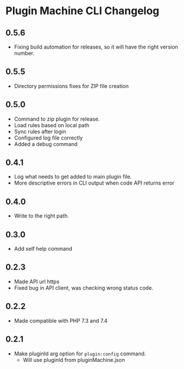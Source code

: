# Plugin Machine CLI Changelog

## 0.5.6
- Fixing build automation for releases, so it will have the right version number.
## 0.5.5
- Directory permissions fixes for ZIP file creation
## 0.5.0

- Command to zip plugin for release.
- Load rules based on local path
- Sync rules after login
- Configured log file correctly
- Added a debug command
## 0.4.1

- Log what needs to get added to main plugin file.
- More descriptive errors in CLI output when code API returns error
## 0.4.0
- Write to the right path.
## 0.3.0
- Add self help command
## 0.2.3
- Made API url https
- Fixed bug in API client, was checking wrong status code.
## 0.2.2
- Made compatible with PHP 7.3 and 7.4

## 0.2.1
- Make pluginId arg option for `plugin:config` command.
    - Will use pluginId from pluginMachine.json
